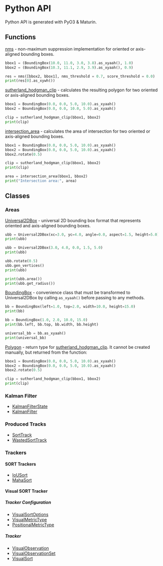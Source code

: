 # Python API

Python API is generated with PyO3 & Maturin.

## Functions
[nms](https://docs.rs/similari/0.21.3/similari/utils/nms/nms_py/fn.nms_py.html) - non-maximum suppression implementation for oriented or axis-aligned bounding boxes.

```python
bbox1 = (BoundingBox(10.0, 11.0, 3.0, 3.8).as_xyaah(), 1.0)
bbox2 = (BoundingBox(10.3, 11.1, 2.9, 3.9).as_xyaah(), 0.9)

res = nms([bbox2, bbox1], nms_threshold = 0.7, score_threshold = 0.0)
print(res[0].as_xywh())
```

[sutherland_hodgman_clip](https://docs.rs/similari/0.21.3/similari/utils/clipping/clipping_py/fn.sutherland_hodgman_clip_py.html) - calculates the resulting polygon for two oriented or axis-aligned bounding boxes.

```python
bbox1 = BoundingBox(0.0, 0.0, 5.0, 10.0).as_xyaah()
bbox2 = BoundingBox(0.0, 0.0, 10.0, 5.0).as_xyaah()

clip = sutherland_hodgman_clip(bbox1, bbox2)
print(clip)
```

[intersection_area](https://docs.rs/similari/0.21.3/similari/utils/clipping/clipping_py/fn.intersection_area_py.html) - calculates the area of intersection for two oriented or axis-aligned bounding boxes.

```python
bbox1 = BoundingBox(0.0, 0.0, 5.0, 10.0).as_xyaah()
bbox2 = BoundingBox(0.0, 0.0, 5.0, 10.0).as_xyaah()
bbox2.rotate(0.5)

clip = sutherland_hodgman_clip(bbox1, bbox2)
print(clip)

area = intersection_area(bbox1, bbox2)
print("Intersection area:", area)
```

## Classes

### Areas

[Universal2DBox](https://docs.rs/similari/0.21.3/similari/utils/bbox/struct.Universal2DBox.html) - universal 2D bounding 
box format that represents oriented and axis-aligned bounding boxes.

```python
ubb = Universal2DBox(xc=3.0, yc=4.0, angle=0.0, aspect=1.5, height=5.0)
print(ubb)

ubb = Universal2DBox(3.0, 4.0, 0.0, 1.5, 5.0)
print(ubb)

ubb.rotate(0.5)
ubb.gen_vertices()
print(ubb)

print(ubb.area())
print(ubb.get_radius())
```

[BoundingBox](https://docs.rs/similari/0.21.3/similari/utils/bbox/struct.BoundingBox.html) - convenience class that must 
be transformed to Universal2DBox by calling `as_xyaah()` before passing to any methods.

```python
bb = BoundingBox(left=1.0, top=2.0, width=10.0, height=15.0)
print(bb)

bb = BoundingBox(1.0, 2.0, 10.0, 15.0)
print(bb.left, bb.top, bb.width, bb.height)

universal_bb = bb.as_xyaah()
print(universal_bb)
```

[Polygon](https://docs.rs/similari/0.21.3/similari/utils/clipping/clipping_py/struct.PyPolygon.html) - return type 
for [sutherland_hodgman_clip](https://docs.rs/similari/0.21.3/similari/utils/clipping/clipping_py/fn.sutherland_hodgman_clip_py.html). 
It cannot be created manually, but returned from the function:

```python
bbox1 = BoundingBox(0.0, 0.0, 5.0, 10.0).as_xyaah()
bbox2 = BoundingBox(0.0, 0.0, 5.0, 10.0).as_xyaah()
bbox2.rotate(0.5)

clip = sutherland_hodgman_clip(bbox1, bbox2)
print(clip)
```

### Kalman Filter

* [KalmanFilterState](https://docs.rs/similari/0.21.2/similari/utils/kalman/kalman_py/struct.PyKalmanFilterState.html)
* [KalmanFilter](https://docs.rs/similari/0.21.2/similari/utils/kalman/kalman_py/struct.PyKalmanFilter.html)

### Produced Tracks

* [SortTrack](https://docs.rs/similari/0.21.3/similari/trackers/sort/struct.SortTrack.html)
* [WastedSortTrack](https://docs.rs/similari/0.21.3/similari/trackers/sort/struct.PyWastedSortTrack.html)

### Trackers

#### SORT Trackers
* [IoUSort](https://docs.rs/similari/0.21.3/similari/trackers/sort/simple_iou/struct.IoUSort.html)
* [MahaSort](https://docs.rs/similari/0.21.3/similari/trackers/sort/simple_maha/struct.MahaSort.html)

#### Visual SORT Tracker

##### Tracker Configuration

* [VisualSortOptions](https://docs.rs/similari/0.21.3/similari/trackers/visual/simple_visual/options/struct.VisualSortOptions.html)
* [VisualMetricType](https://docs.rs/similari/0.21.3/similari/trackers/visual/metric/struct.PyVisualMetricType.html)
* [PositionalMetricType](https://docs.rs/similari/0.21.3/similari/trackers/visual/metric/struct.PyPositionalMetricType.html)

##### Tracker

* [VisualObservation](https://docs.rs/similari/0.21.3/similari/trackers/visual/simple_visual/simple_visual_py/struct.PyVisualObservation.html)
* [VisualObservationSet](https://docs.rs/similari/0.21.3/similari/trackers/visual/simple_visual/simple_visual_py/struct.PyVisualObservationSet.html)
* [VisualSort](https://docs.rs/similari/0.21.2/similari/trackers/visual/simple_visual/struct.VisualSort.html)


